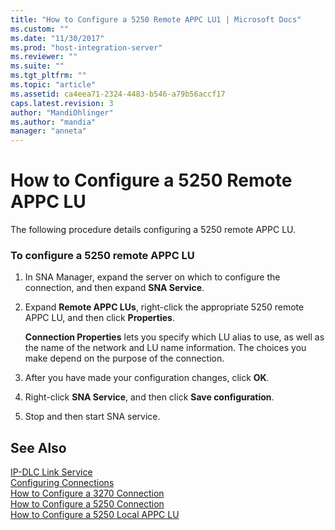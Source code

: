 ```yaml
---
title: "How to Configure a 5250 Remote APPC LU1 | Microsoft Docs"
ms.custom: ""
ms.date: "11/30/2017"
ms.prod: "host-integration-server"
ms.reviewer: ""
ms.suite: ""
ms.tgt_pltfrm: ""
ms.topic: "article"
ms.assetid: ca4eea71-2324-4483-b546-a79b56accf17
caps.latest.revision: 3
author: "MandiOhlinger"
ms.author: "mandia"
manager: "anneta"
---
```

# How to Configure a 5250 Remote APPC LU
The following procedure details configuring a 5250 remote APPC LU.  
  
### To configure a 5250 remote APPC LU  
  
1.  In SNA Manager, expand the server on which to configure the connection, and then expand **SNA Service**.  
  
2.  Expand **Remote APPC LUs**, right-click the appropriate 5250 remote APPC LU, and then click **Properties**.  
  
     **Connection Properties** lets you specify which LU alias to use, as well as the name of the network and LU name information. The choices you make depend on the purpose of the connection.  
  
3.  After you have made your configuration changes, click **OK**.  
  
4.  Right-click **SNA Service**, and then click **Save configuration**.  
  
5.  Stop and then start SNA service.  
  
## See Also  
 [IP-DLC Link Service](../HIS2010/ip-dlc-link-service1.md)   
 [Configuring Connections](../core/configuring-connections1.md)   
 [How to Configure a 3270 Connection](../core/how-to-configure-a-3270-connection2.md)   
 [How to Configure a 5250 Connection](../core/how-to-configure-a-5250-connection2.md)   
 [How to Configure a 5250 Local APPC LU](../core/how-to-configure-a-5250-local-appc-lu1.md)
